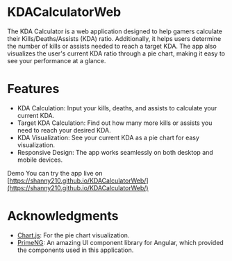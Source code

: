 # KDACalculatorWeb

The KDA Calculator is a web application designed to help gamers calculate their Kills/Deaths/Assists (KDA) ratio. Additionally, it helps users determine the number of kills or assists needed to reach a target KDA. The app also visualizes the user's current KDA ratio through a pie chart, making it easy to see your performance at a glance.

# Features
- KDA Calculation: Input your kills, deaths, and assists to calculate your current KDA.
- Target KDA Calculation: Find out how many more kills or assists you need to reach your desired KDA.
- KDA Visualization: See your current KDA as a pie chart for easy visualization.
- Responsive Design: The app works seamlessly on both desktop and mobile devices.

Demo
You can try the app live on [https://shanny210.github.io/KDACalculatorWeb/](https://shanny210.github.io/KDACalculatorWeb/)

# Acknowledgments
- [Chart.js](https://www.chartjs.org/): For the pie chart visualization.
- [PrimeNG](https://primeng.org/): An amazing UI component library for Angular, which provided the components used in this application.
